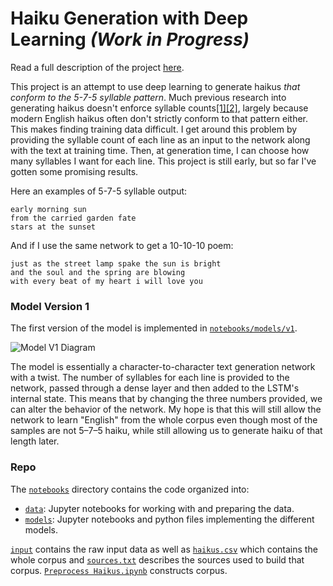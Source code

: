 # Haiku Generation with Deep Learning _(Work in Progress)_

Read a full description of the project [here](https://medium.com/@docmarionum1).

This project is an attempt to use deep learning to generate haikus _that conform
to the 5-7-5 syllable pattern_. Much previous research into generating haikus
doesn't enforce syllable counts[[1]](https://www.cs.bgu.ac.il/~yoavg/publications/calc09haiku.pdf)[[2]](https://neuro.cs.ut.ee/wp-content/uploads/2018/02/poetry.pdf), largely because modern English haikus often
don't strictly conform to that pattern either. This makes finding training
data difficult. I get around this problem by providing the syllable count of
each line as an input to the network along with the text at training time. Then,
at generation time, I can choose how many syllables I want for each line. This
project is still early, but so far I've gotten some promising results.

Here an examples of 5-7-5 syllable output:

```
early morning sun
from the carried garden fate
stars at the sunset
```

And if I use the same network to get a 10-10-10 poem:
```
just as the street lamp spake the sun is bright
and the soul and the spring are blowing
with every beat of my heart i will love you
```

### Model Version 1

The first version of the model is implemented in [`notebooks/models/v1`](notebooks/models/v1).

![Model V1 Diagram](https://github.com/docmarionum1/haikurnn/raw/master/notebooks/models/v1/diagram.png)

The model is essentially a character-to-character text generation network with a twist. 
The number of syllables for each line is provided to the network, passed through a dense 
layer and then added to the LSTM's internal state. This means that by changing the three numbers 
provided, we can alter the behavior of the network. My hope is that this will still 
allow the network to learn "English" from the whole corpus even though most of the samples 
are not 5–7–5 haiku, while still allowing us to generate haiku of that length later. 

### Repo

The [`notebooks`](notebooks) directory contains the code organized into:
- [`data`](notebooks/data): Jupyter notebooks for working with and preparing the data.
- [`models`](notebooks/models): Jupyter notebooks and python files implementing the different models.

[`input`](input) contains the raw input data as well as [`haikus.csv`](input/poems/haikus.csv) 
which contains the whole corpus and [`sources.txt`](input/poems/sources.txt) describes the
sources used to build that corpus. [`Preprocess Haikus.ipynb`](notebooks/data/Preprocess%20Haikus.ipynb) 
constructs corpus.
